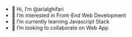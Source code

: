 - 👋 Hi, I’m @arialghifari
- 👀 I’m interested in Front-End Web Development
- 🌱 I’m currently learning Javascript Stack
- 💞️ I’m looking to collaborate on Web App
